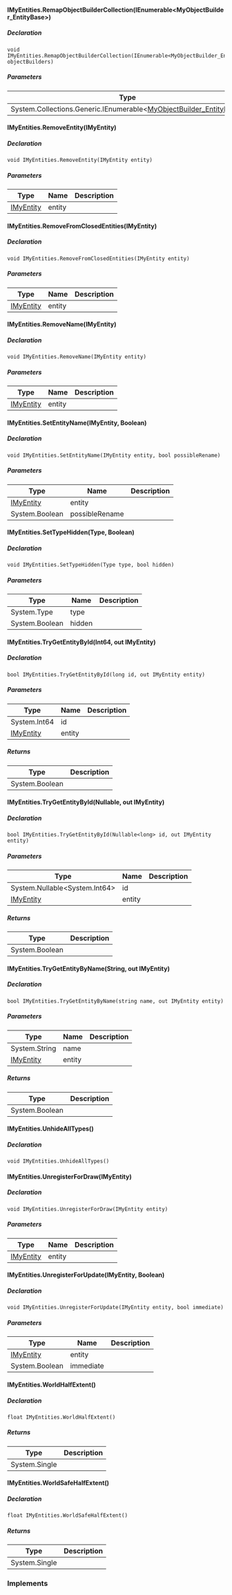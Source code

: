 #### IMyEntities.RemapObjectBuilderCollection(IEnumerable<MyObjectBuilder\_EntityBase>)

##### Declaration

```
void IMyEntities.RemapObjectBuilderCollection(IEnumerable<MyObjectBuilder_EntityBase> objectBuilders)
```

##### Parameters

| Type | Name | Description |
| --- | --- | --- |
| System.Collections.Generic.IEnumerable<[MyObjectBuilder\_EntityBase](https://keensoftwarehouse.github.io/SpaceEngineersModAPI/api/VRage.ObjectBuilders.MyObjectBuilder_EntityBase.html)\> | objectBuilders |     |

#### IMyEntities.RemoveEntity(IMyEntity)

##### Declaration

```
void IMyEntities.RemoveEntity(IMyEntity entity)
```

##### Parameters

| Type | Name | Description |
| --- | --- | --- |
| [IMyEntity](https://keensoftwarehouse.github.io/SpaceEngineersModAPI/api/VRage.ModAPI.IMyEntity.html) | entity |     |

#### IMyEntities.RemoveFromClosedEntities(IMyEntity)

##### Declaration

```
void IMyEntities.RemoveFromClosedEntities(IMyEntity entity)
```

##### Parameters

| Type | Name | Description |
| --- | --- | --- |
| [IMyEntity](https://keensoftwarehouse.github.io/SpaceEngineersModAPI/api/VRage.ModAPI.IMyEntity.html) | entity |     |

#### IMyEntities.RemoveName(IMyEntity)

##### Declaration

```
void IMyEntities.RemoveName(IMyEntity entity)
```

##### Parameters

| Type | Name | Description |
| --- | --- | --- |
| [IMyEntity](https://keensoftwarehouse.github.io/SpaceEngineersModAPI/api/VRage.ModAPI.IMyEntity.html) | entity |     |

#### IMyEntities.SetEntityName(IMyEntity, Boolean)

##### Declaration

```
void IMyEntities.SetEntityName(IMyEntity entity, bool possibleRename)
```

##### Parameters

| Type | Name | Description |
| --- | --- | --- |
| [IMyEntity](https://keensoftwarehouse.github.io/SpaceEngineersModAPI/api/VRage.ModAPI.IMyEntity.html) | entity |     |
| System.Boolean | possibleRename |     |

#### IMyEntities.SetTypeHidden(Type, Boolean)

##### Declaration

```
void IMyEntities.SetTypeHidden(Type type, bool hidden)
```

##### Parameters

| Type | Name | Description |
| --- | --- | --- |
| System.Type | type |     |
| System.Boolean | hidden |     |

#### IMyEntities.TryGetEntityById(Int64, out IMyEntity)

##### Declaration

```
bool IMyEntities.TryGetEntityById(long id, out IMyEntity entity)
```

##### Parameters

| Type | Name | Description |
| --- | --- | --- |
| System.Int64 | id  |     |
| [IMyEntity](https://keensoftwarehouse.github.io/SpaceEngineersModAPI/api/VRage.ModAPI.IMyEntity.html) | entity |     |

##### Returns

| Type | Description |
| --- | --- |
| System.Boolean |     |

#### IMyEntities.TryGetEntityById(Nullable<Int64>, out IMyEntity)

##### Declaration

```
bool IMyEntities.TryGetEntityById(Nullable<long> id, out IMyEntity entity)
```

##### Parameters

| Type | Name | Description |
| --- | --- | --- |
| System.Nullable<System.Int64\> | id  |     |
| [IMyEntity](https://keensoftwarehouse.github.io/SpaceEngineersModAPI/api/VRage.ModAPI.IMyEntity.html) | entity |     |

##### Returns

| Type | Description |
| --- | --- |
| System.Boolean |     |

#### IMyEntities.TryGetEntityByName(String, out IMyEntity)

##### Declaration

```
bool IMyEntities.TryGetEntityByName(string name, out IMyEntity entity)
```

##### Parameters

| Type | Name | Description |
| --- | --- | --- |
| System.String | name |     |
| [IMyEntity](https://keensoftwarehouse.github.io/SpaceEngineersModAPI/api/VRage.ModAPI.IMyEntity.html) | entity |     |

##### Returns

| Type | Description |
| --- | --- |
| System.Boolean |     |

#### IMyEntities.UnhideAllTypes()

##### Declaration

```
void IMyEntities.UnhideAllTypes()
```

#### IMyEntities.UnregisterForDraw(IMyEntity)

##### Declaration

```
void IMyEntities.UnregisterForDraw(IMyEntity entity)
```

##### Parameters

| Type | Name | Description |
| --- | --- | --- |
| [IMyEntity](https://keensoftwarehouse.github.io/SpaceEngineersModAPI/api/VRage.ModAPI.IMyEntity.html) | entity |     |

#### IMyEntities.UnregisterForUpdate(IMyEntity, Boolean)

##### Declaration

```
void IMyEntities.UnregisterForUpdate(IMyEntity entity, bool immediate)
```

##### Parameters

| Type | Name | Description |
| --- | --- | --- |
| [IMyEntity](https://keensoftwarehouse.github.io/SpaceEngineersModAPI/api/VRage.ModAPI.IMyEntity.html) | entity |     |
| System.Boolean | immediate |     |

#### IMyEntities.WorldHalfExtent()

##### Declaration

```
float IMyEntities.WorldHalfExtent()
```

##### Returns

| Type | Description |
| --- | --- |
| System.Single |     |

#### IMyEntities.WorldSafeHalfExtent()

##### Declaration

```
float IMyEntities.WorldSafeHalfExtent()
```

##### Returns

| Type | Description |
| --- | --- |
| System.Single |     |

### Implements